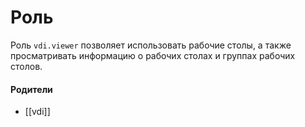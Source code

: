 # Роль

Роль `vdi.viewer` позволяет использовать рабочие столы, а также просматривать информацию о рабочих столах и группах рабочих столов.


#### Родители

- [[vdi]]
